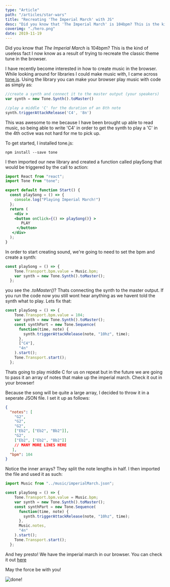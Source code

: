 ```yaml
---
type: "Article"
path: "/articles/star-wars"
title: "Recreating 'The Imperial March' with JS"
desc: "Did you know that 'The Imperial March' is 104bpm? This is the kind of useless fact I now know as a result of trying to recreate the classic theme tune in the browser. An experiment with Tone.js in Gatsby."
coverimg: "./hero.png"
date: 2019-11-19
---
```




Did you know that *The Imperial March* is 104bpm? This is the kind of useless fact I now know as a result of trying to recreate the classic theme tune in the browser.

I have recently become interested in how to create music in the browser. While looking around for libraries I could make music with, I came across [tone.js](https://tonejs.github.io/). Using the library you can make your browser play music with code as simply as:

```js
//create a synth and connect it to the master output (your speakers)
var synth = new Tone.Synth().toMaster()

//play a middle 'C' for the duration of an 8th note
synth.triggerAttackRelease('C4', '8n')
```

This was awesome to me because I have been brought up able to read music, so being able to write 'C4' in order to get the synth to play a 'C' in the 4th octive was not hard for me to pick up.

To get started, I installed tone.js:

```
npm install --save tone
```

I then imported our new library and created a function called playSong that would be triggered by the call to action:

```jsx
import React from "react";
import Tone from "tone";

export default function Start() {
  const playSong = () => {
    console.log("Playing Imperial March!")
  };
  return (
 	<div >
    <button onClick={() => playSong()} >
       PLAY
     </button>
   </div> 
  );
}
```

In order to start creating sound, we're going to need to set the bpm and create a synth:

```js
const playSong = () => {
    Tone.Transport.bpm.value = Music.bpm;
    var synth = new Tone.Synth().toMaster();
  };
```

you see the *.toMaster()*? Thats connecting the synth to the master output. If you run the code now you still wont hear anything as we havent told the synth what to play. Lets fix that:

```js
const playSong = () => {
    Tone.Transport.bpm.value = 104;
    var synth = new Tone.Synth().toMaster();
    const synthPart = new Tone.Sequence(
      function(time, note) {
        synth.triggerAttackRelease(note, "10hz", time);
      },
      ["C4"],
      "4n"
    ).start();
    Tone.Transport.start();
  };
```

Thats going to play middle C for us on repeat but in the future we are going to pass it an array of notes that make up the imperial march. Check it out in your browser! 

Because the song will be quite a large array, I decided to throw it in a seperate JSON file. I set it up as follows: 

```json
{
  "notes": [
    "G2",
    "G2",
    "G2",
    ["Eb2", ["Eb2", "Bb2"]],
    "G2",
    ["Eb2", ["Eb2", "Bb2"]]
    // MANY MORE LINES HERE
   ],
  "bpm": 104
}
```

Notice the inner arrays? They split the note lengths in half. I then imported the file and used it as such: 

```js
import Music from "../music/imperialMarch.json";

const playSong = () => {
    Tone.Transport.bpm.value = Music.bpm;
    var synth = new Tone.Synth().toMaster();
    const synthPart = new Tone.Sequence(
      function(time, note) {
        synth.triggerAttackRelease(note, "10hz", time);
      },
      Music.notes,
      "4n"
    ).start();
    Tone.Transport.start();
  };
```

And hey presto! We have the imperial march in our browser. You can check it out [here](https://starwars.sld.codes/)

May the force be with you!

![done!](https://ik.imagekit.io/sld/done_NWe8owZ09.gif)